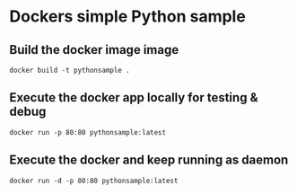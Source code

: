 # Dockers simple Python sample

## Build the docker image image

```
docker build -t pythonsample .
```

## Execute the docker app locally for testing & debug

```
docker run -p 80:80 pythonsample:latest
```

## Execute the docker and keep running as daemon 
```
docker run -d -p 80:80 pythonsample:latest
```
